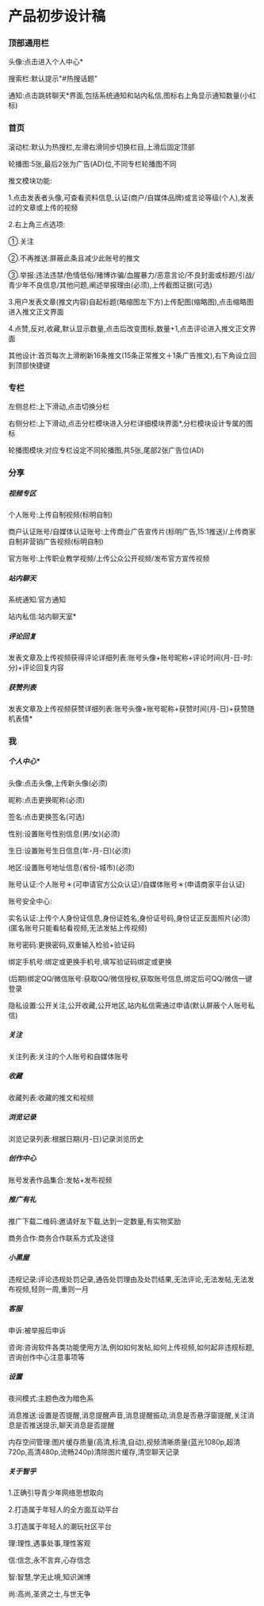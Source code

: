 # 产品初步设计稿

### 顶部通用栏

头像:点击进入个人中心*

搜索栏:默认提示"#热搜话题"

通知:点击跳转聊天*界面,包括系统通知和站内私信,图标右上角显示通知数量(小红标)

### 首页

滚动栏:默认为热搜栏,左滑右滑同步切换栏目,上滑后固定顶部

轮播图:5张,最后2张为广告(AD)位,不同专栏轮播图不同

推文模块功能:

1.点击发表者头像,可查看资料信息,认证(商户/自媒体品牌)或言论等级(个人),发表过的文章或上传的视频

2.右上角三点选项:

①.关注

②.不再推送:屏蔽此条且减少此账号的推文

③.举报:违法违禁/色情低俗/赌博诈骗/血腥暴力/恶意言论/不良封面或标题/引战/青少年不良信息/其他问题,阐述举报理由(必须),上传截图证据(可选)

3.用户发表文章(推文内容)自起标题(略缩图左下方)上传配图(缩略图),点击缩略图进入推文正文界面

4.点赞,反对,收藏,默认显示数量,点击后改变图标,数量+1,点击评论进入推文正文界面

其他设计:首页每次上滑刷新16条推文(15条正常推文＋1条广告推文),右下角设立回到顶部快捷键

### 专栏

左侧总栏:上下滑动,点击切换分栏

右侧分栏:上下滑动,点击分栏模块进入分栏详细模块界面*,分栏模块设计专属的图标

轮播图模块:对应专栏设定不同轮播图,共5张,尾部2张广告位(AD)

### 分享

##### 视频专区

个人账号:上传自制视频(标明自制)

商户认证账号/自媒体认证账号:上传商业广告宣传片(标明广告,15:1推送)/上传商家自制非营销广告视频(标明自制)

官方账号:上传职业教学视频/上传公众公开视频/发布官方宣传视频

##### 站内聊天

系统通知:官方通知

站内私信:站内聊天室*

##### 评论回复

发表文章及上传视频获得评论详细列表:账号头像+账号昵称+评论时间(月-日-时:分)+评论回复内容

##### 获赞列表

发表文章及上传视频获赞详细列表:账号头像+账号昵称+获赞时间(月-日)+获赞随机表情*

### 我

##### 个人中心*

头像:点击头像,上传新头像(必须)

昵称:点击更换昵称(必须)

签名:点击更换签名(可选)

性别:设置账号性别信息(男/女)(必须)

生日:设置账号生日信息(年-月-日)(必须)

地区:设置账号地址信息(省份-城市)(必须)

账号认证:个人账号＊(可申请官方公众认证)/自媒体账号＊(申请商家平台认证)

账号安全中心:

实名认证:上传个人身份证信息,身份证姓名,身份证号码,身份证正反面照片(必须)(匿名账号只能看帖看视频,无法发帖上传视频)

账号密码:更换密码,双重输入检验+验证码

绑定手机号:绑定或更换手机号,填写验证码绑定或更换

(后期)绑定QQ/微信账号:获取QQ/微信授权,获取账号信息,绑定后可QQ/微信一键登录

隐私设置:公开关注,公开收藏,公开地区,站内私信需通过申请(默认屏蔽个人账号私信)

##### 关注

关注列表:关注的个人账号和自媒体账号

##### 收藏

收藏列表:收藏的推文和视频

##### 浏览记录

浏览记录列表:根据日期(月-日)记录浏览历史

##### 创作中心

账号发表作品集合:发帖+发布视频

##### 推广有礼

推广下载二维码:邀请好友下载,达到一定数量,有实物奖励

商务合作:商务合作联系方式及途径

##### 小黑屋

违规记录:评论违规处罚记录,通告处罚理由及处罚结果,无法评论,无法发帖,无法发布视频,轻则一周,重则一月

##### 客服

申诉:被举报后申诉

咨询:咨询软件各类功能使用方法,例如如何发帖,如何上传视频,如何起非违规标题,咨询创作中心注意事项等

##### 设置

夜间模式:主题色改为暗色系

消息推送:设置是否提醒,消息提醒声音,消息提醒振动,消息是否悬浮窗提醒,关注消息是否推送提示,聊天消息是否提醒

内存空间管理:图片缓存质量(高清,标清,自动),视频清晰质量(蓝光1080p,超清720p,高清480p,流畅240p)清除图片缓存,清空聊天记录

##### 关于智乎

1.正确引导青少年网络思想取向

2.打造属于年轻人的全方面互动平台

3.打造属于年轻人的潮玩社区平台

理:理性,遇事处事,理性客观

信:信念,永不言弃,心存信念

智:智慧,学无止境,知识渊博

尚:高尚,圣贤之士,与世无争